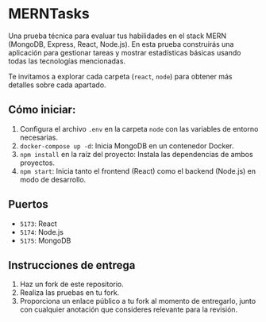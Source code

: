 # MERNTasks

Una prueba técnica para evaluar tus habilidades en el stack MERN (MongoDB, Express, React, Node.js).
En esta prueba construirás una aplicación para gestionar tareas y mostrar estadísticas básicas usando
todas las tecnologías mencionadas.

Te invitamos a explorar cada carpeta (`react`, `node`) para obtener más detalles sobre cada apartado.

## Cómo iniciar:

1. Configura el archivo `.env` en la carpeta `node` con las variables de entorno necesarias.
2. `docker-compose up -d`: Inicia MongoDB en un contenedor Docker.
3. `npm install` en la raíz del proyecto: Instala las dependencias de ambos proyectos.
4. `npm start`: Inicia tanto el frontend (React) como el backend (Node.js) en modo de desarrollo.

## Puertos

- `5173`: React
- `5174`: Node.js
- `5175`: MongoDB

## Instrucciones de entrega

1. Haz un fork de este repositorio.
2. Realiza las pruebas en tu fork.
3. Proporciona un enlace público a tu fork al momento de entregarlo, junto con cualquier anotación que consideres relevante para la revisión.

